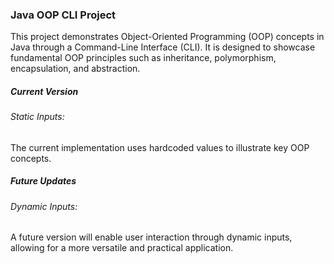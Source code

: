 <h3>Java OOP CLI Project</h3>
<p>This project demonstrates Object-Oriented Programming (OOP) concepts in Java through a Command-Line Interface (CLI). It is designed to showcase fundamental OOP principles such as inheritance, polymorphism, encapsulation, and abstraction.</p>

<h5>Current Version</h5>
<h6>Static Inputs:</h6> The current implementation uses hardcoded values to illustrate key OOP concepts.
<h5>Future Updates</h5>
<h6>Dynamic Inputs:</h6> A future version will enable user interaction through dynamic inputs, allowing for a more versatile and practical application.
